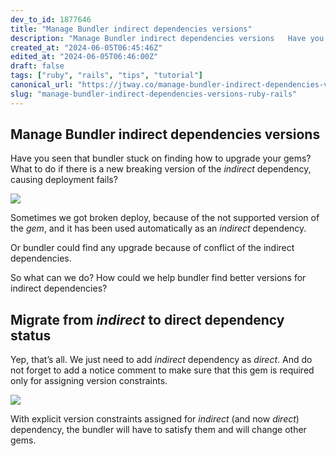 ```yaml
---
dev_to_id: 1877646
title: "Manage Bundler indirect dependencies versions"
description: "Manage Bundler indirect dependencies versions   Have you seen that bundler stuck on finding..."
created_at: "2024-06-05T06:45:46Z"
edited_at: "2024-06-05T06:46:00Z"
draft: false
tags: ["ruby", "rails", "tips", "tutorial"]
canonical_url: "https://jtway.co/manage-bundler-indirect-dependencies-versions-e0ed99ac2bd5"
slug: "manage-bundler-indirect-dependencies-versions-ruby-rails"
---
```


## Manage Bundler indirect dependencies versions

Have you seen that bundler stuck on finding how to upgrade your gems? What to do if there is a new breaking version of the *indirect* dependency, causing deployment fails?

![](https://cdn-images-1.medium.com/max/5892/1*yzcpUrANoH3HDerh89kYmA.png)

Sometimes we got broken deploy, because of the not supported version of the *gem*, and it has been used automatically as an *indirect* dependency.

Or bundler could find any upgrade because of conflict of the indirect dependencies.

So what can we do? How could we help bundler find better versions for indirect dependencies?

## Migrate from *indirect* to direct dependency status

Yep, that’s all. We just need to add *indirect* dependency as *direct*. And do not forget to add a notice comment to make sure that this gem is required only for assigning version constraints.

![](https://cdn-images-1.medium.com/max/3196/1*ISN6gm46tmI0BE2v72Nqsg.png)

With explicit version constraints assigned for *indirect* (and now *direct*) dependency, the bundler will have to satisfy them and will change other gems.

